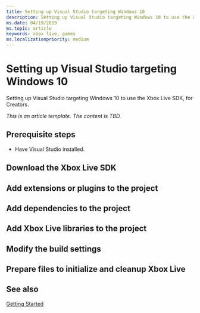```yaml
---
title: Setting up Visual Studio targeting Windows 10
description: Setting up Visual Studio targeting Windows 10 to use the Xbox Live SDK, for Creators.
ms.date: 04/19/2019
ms.topic: article
keywords: xbox live, games
ms.localizationpriority: medium
---
```


# Setting up Visual Studio targeting Windows 10

Setting up Visual Studio targeting Windows 10 to use the Xbox Live SDK, for Creators.

_This is an article template. The content is TBD._


## Prerequisite steps

* Have Visual Studio installed.


## Download the Xbox Live SDK


## Add extensions or plugins to the project


## Add dependencies to the project


## Add Xbox Live libraries to the project


## Modify the build settings


## Prepare files to initialize and cleanup Xbox Live


## See also

[Getting Started](../../../index.md)
